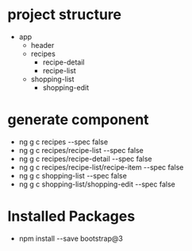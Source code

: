 # project structure
* app
    * header
    * recipes
        * recipe-detail
        * recipe-list
    * shopping-list
        * shopping-edit
# generate component

* ng g c recipes --spec false
* ng g c recipes/recipe-list  --spec false
* ng g c recipes/recipe-detail  --spec false
* ng g c recipes/recipe-list/recipe-item  --spec false
* ng g c shopping-list  --spec false
* ng g c shopping-list/shopping-edit  --spec false

# Installed Packages

* npm install --save bootstrap@3
